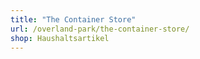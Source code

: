 ```yaml
---
title: "The Container Store"
url: /overland-park/the-container-store/
shop: Haushaltsartikel
---
```

